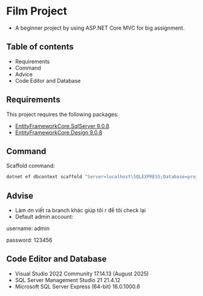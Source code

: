 # Film Project
- A beginner project by using ASP.NET Core MVC for big assignment.

## Table of contents

- Requirements
- Command
- Advice
- Code Editor and Database


## Requirements

This project requires the following packages:

- [EntityFrameworkCore.SqlServer 9.0.8](https://www.nuget.org/packages/Microsoft.EntityFrameworkCore.SqlServer/9.0.8?_src=template)
- [EntityFrameworkCore.Design 9.0.8](https://www.nuget.org/packages/Microsoft.EntityFrameworkCore.Design/)

## Command

Scaffold command:

```bash
dotnet ef dbcontext scaffold "Server=localhost\SQLEXPRESS;Database=project2;Trusted_Connection=True;TrustServerCertificate=True" Microsoft.EntityFrameworkCore.SqlServer --context AppDbContext --context-dir Data -o Models --data-annotations --use-database-names --no-onconfiguring --force
```

## Advise

- Làm ơn viết ra branch khác giúp tôi r để tôi check lại
- Default admin account: 

username: admin

password: 123456


## Code Editor and Database

- Visual Studio 2022 Community 17.14.13 (August 2025)
- SQL Server Management Studio 21 21.4.12
- Microsoft SQL Server Express (64-bit) 16.0.1000.6